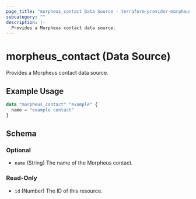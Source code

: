 ```yaml
---
page_title: "morpheus_contact Data Source - terraform-provider-morpheus"
subcategory: ""
description: |-
  Provides a Morpheus contact data source.
---
```


# morpheus_contact (Data Source)

Provides a Morpheus contact data source.

## Example Usage

```terraform
data "morpheus_contact" "example" {
  name = "example contact"
}
```

<!-- schema generated by tfplugindocs -->
## Schema

### Optional

- `name` (String) The name of the Morpheus contact.

### Read-Only

- `id` (Number) The ID of this resource.